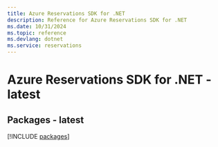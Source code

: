 ```yaml
---
title: Azure Reservations SDK for .NET
description: Reference for Azure Reservations SDK for .NET
ms.date: 10/31/2024
ms.topic: reference
ms.devlang: dotnet
ms.service: reservations
---
```

# Azure Reservations SDK for .NET - latest
## Packages - latest
[!INCLUDE [packages](reservations-index.md)]